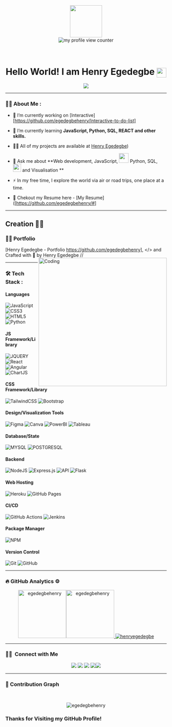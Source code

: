 <div id="header" align="center">
  <img src="https://media.giphy.com/media/M9gbBd9nbDrOTu1Mqx/giphy.gif" width="100"/>
</div>
<div align="center">
<img src="https://komarev.com/ghpvc/?username=egedegbehenry&style=flat-square&color=blue" alt="my profile view counter" />
</div>
<br>
<br>
<div align="center">
<h1>
  Hello World! I am Henry Egedegbe
  <img src="https://media.giphy.com/media/hvRJCLFzcasrR4ia7z/giphy.gif" width="30px" align="center"/>
</h1>
</div>
<p align="center">
  <img src="https://readme-typing-svg.herokuapp.com/?lines=Frontend+and+Backend+Software+Developer;+HTML,+CSS,+JavaScript;+Python,+Git.+GitHub;+and+other+skills." />
</p>

---

### :man_technologist: About Me :

- 🔭 I’m currently working on [Interactive][https://github.com/egedegbehenry/Interactive-to-do-list]

- 🌱 I’m currently learning **JavaScript, Python, SQL, REACT and other skills.**

- 👨‍💻 All of my projects are available at [Henry Egedegbe](https://github.com/egedegbehenry?tab=repositories))

- 💬 Ask me about **Web development, JavaScript, <img src="https://media.giphy.com/media/WUlplcMpOCEmTGBtBW/giphy.gif" width="30"> Python, SQL, <img src="https://media.giphy.com/media/v1.Y2lkPTc5MGI3NjExajdsamhvZmw5NjdtaDZrdTI1OGtyOGRzeWtsa3M2NWZ1bnhoYTVkMSZlcD12MV9pbnRlcm5hbF9naWZfYnlfaWQmY3Q9Zw/dtB7kgF86VwZWY5Iee/giphy.gif" width="25" height="25"> and Visualisation **

- :zap: In my free time, I explore the world via air or road trips, one place at a time.

- 📄 Chekout my Resume here - [My Resume]([https://github.com/egedegbehenry/#]

<hr>

## Creation 👨‍💻

### 👨‍💻 Portfolio

[Henry Egedegbe - Portfolio https://github.com/egedegbehenry],
</> and Crafted with 💛 by Henry Egedegbe
//<img id="optionalstuff" alt="Coding" src="https://media.giphy.com/media/dWesBcTLavkZuG35MI/giphy.gif" width=400px align="right"/>

---

### :hammer_and_wrench: Tech Stack :

#### Languages

![JavaScript](https://img.shields.io/badge/-JavaScript-000?style=for-the-badge&logo=javascript)
![CSS3](https://img.shields.io/badge/-CSS3-000?style=for-the-badge&logo=css3)
![HTML5](https://img.shields.io/badge/-HTML5-000?style=for-the-badge&logo=html5)
![Python](https://img.shields.io/badge/-Python-000?style=for-the-badge&logo=python)

#### JS Framework/Library

![JQUERY](https://img.shields.io/badge/-JQUERY-000?style=for-the-badge&logo=jquery)
![React](https://img.shields.io/badge/-ReactJS-000?style=for-the-badge&logo=react)
![Angular](https://img.shields.io/badge/-AngularJS-000?style=for-the-badge&logo=angular)
![ChartJS](https://img.shields.io/badge/-CHART.JS-000?style=for-the-badge&logo=chart.js)

#### CSS Framework/Library

![TailwindCSS](https://img.shields.io/badge/-TailwindCSS-000?style=for-the-badge&logo=tailwind-css)
![Bootstrap](https://img.shields.io/badge/-Bootstrap-000?style=for-the-badge&logo=bootstrap)

#### Design/Visualization Tools

![Figma](https://img.shields.io/badge/-Figma-000?style=for-the-badge&logo=figma)
![Canva](https://img.shields.io/badge/-Canva-000?style=for-the-badge&logo=canva)
![PowerBI](https://img.shields.io/badge/-PowerBI-000?style=for-the-badge&logo=powerbi)
![Tableau](https://img.shields.io/badge/-Tableau-000?style=for-the-badge&logo=tableau)

#### Database/State

![MYSQL](https://img.shields.io/badge/-MYSQL-000?style=for-the-badge&logo=mysql)
![POSTGRESQL](https://img.shields.io/badge/-POSTGRESQL-000?style=for-the-badge&logo=postgresql)

#### Backend

![NodeJS](https://img.shields.io/badge/-NodeJS-000?style=for-the-badge&logo=node.js&logoColor=pink)
![Express.js](https://img.shields.io/badge/-ExpressJS-000?style=for-the-badge&logo=express)
![API](https://img.shields.io/badge/-API-000?style=for-the-badge&logo=fastapi)
![Flask](https://img.shields.io/badge/-FLASK-000?style=for-the-badge&logo=flask)

#### Web Hosting

![Heroku](https://img.shields.io/badge/-Heroku-000?style=for-the-badge&logo=heroku)
![GitHub Pages](https://img.shields.io/badge/-GitHub%20Pages-000?style=for-the-badge&logo=github)

#### CI/CD

![GitHub Actions](https://img.shields.io/badge/-github%20actions-000?style=for-the-badge&logo=githubactions)
![Jenkins](https://img.shields.io/badge/-jenkins-000?style=for-the-badge&logo=jenkins)

#### Package Manager

![NPM](https://img.shields.io/badge/-NPM-000?style=for-the-badge&logo=npm)

#### Version Control

![Git](https://img.shields.io/badge/-Git-000?style=for-the-badge&logo=git)
![GitHub](https://img.shields.io/badge/-GitHub-000?style=for-the-badge&logo=github)

---

### :fire:&nbsp;GitHub Analytics ⚙️

<p align="center">
<a href="https://github.com/egedegbehenry">
<img  src="https://github-readme-stats.vercel.app/api?username=egedegbehenry&show_icons=true&locale=en&theme=nightowl&hide_border=true" alt="egedegbehenry" height=150px /><img  src="https://github-readme-stats.vercel.app/api/top-langs?username=egedegbehenry&show_icons=true&locale=en&layout=compact&theme=nightowl&hide_border=true" alt="egedegbehenry" height=150px/>
  <img src="https://github-readme-streak-stats.herokuapp.com/?user=egedegbehenry&theme=nightowl&hide_border=true" alt="henryegedegbe"/>
</a>
</p>
<hr>

### 🤝🏻 &nbsp;Connect with Me

<p align="center">
<a href="https:/egedegbehenry.github.io/Personal-Profile/"><img src="https://img.shields.io/badge/-Website-00A5E9?style=flat&logo=googlechrome&logoColor=white"/></a>
<a href="mailto:egedegbehe@gmail.com"><img src="https://img.shields.io/badge/-Mail-D14836?style=flat&logo=Gmail&logoColor=white"/></a>
<a href="https://www.linkedin.com/in/egedegbehenry"><img src="https://img.shields.io/badge/-LinkedIn-0077B5?style=flat&logo=Linkedin&logoColor=white"/></a>
<a href="https://github.com/egedegbehenry"><img src="https://img.shields.io/badge/-Github-E1306C?style=flat&logo=Github&logoColor=white"/></a><a href="https://twitter.com/HenryEgedegbe"><img src="https://img.shields.io/badge/-Twitter-42C3F7?style=flat&logo=twitter&logoColor=white"/></a>
</p>

<hr>

### 🤖 Contribution Graph 

<br>

<p align="center">
<img src="https://github-readme-activity-graph.vercel.app/graph?username=egedegbehenry&theme=react-dark&hide_border=true" alt="egedegbehenry"/>
</p>

### Thanks for Visiting my GitHub Profile!
